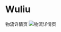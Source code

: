 # Wuliu
物流详情页
![物流详情页](https://upload-images.jianshu.io/upload_images/1338042-9a6045871d29aa55.png?imageMogr2/auto-orient/strip%7CimageView2/2/w/1240)
